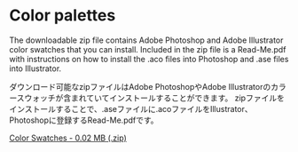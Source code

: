 Color palettes
===

The downloadable zip file contains Adobe Photoshop and Adobe Illustrator color swatches that you can install. Included in the zip file is a Read-Me.pdf with instructions on how to install the .aco files into Photoshop and .ase files into Illustrator.

ダウンロード可能なzipファイルはAdobe PhotoshopやAdobe Illustratorのカラースウォッチが含まれていてインストールすることができます。 zipファイルをインストールすることで、.aseファイルに.acoファイルをIllustrator、Photoshopに登録するRead-Me.pdfです。

[Color Swatches - 0.02 MB (.zip)](//material-design.storage.googleapis.com/publish/v_1/quantumexternal/0B08MbvYZK1iNT0dFWFBjdTNKaXM/color_swatches.zip)
